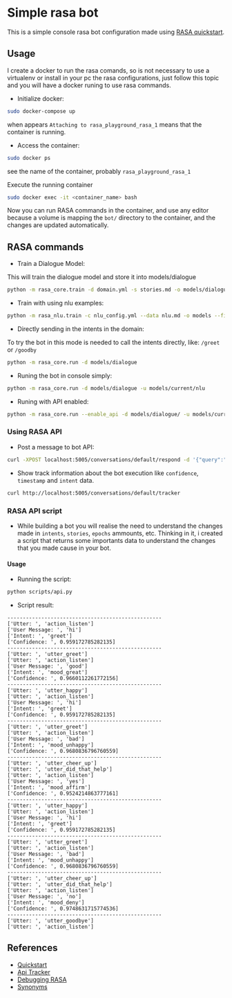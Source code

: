 # Simple rasa bot

This is a simple console rasa bot configuration made using [RASA quickstart](https://rasa.com/docs/core/quickstart/).

## Usage

I create a docker to run the rasa comands, so is not necessary to use
a virtualenv or install in your pc the rasa configurations, just follow
this topic and you will have a docker runing to use rasa commands.

* Initialize docker:

```sh
sudo docker-compose up
```

when appears `Attaching to rasa_playground_rasa_1` means that the container is running.

* Access the container:

```sh
sudo docker ps
```

see the name of the container, probably `rasa_playground_rasa_1`

Execute the running container

```sh
sudo docker exec -it <container_name> bash
```

Now you can run RASA commands in the container, and use any editor because
a volume is mapping the `bot/` directory to the container, and the changes
are updated automatically.

## RASA commands

* Train a Dialogue Model:

This will train the dialogue model and store it into models/dialogue

```sh
python -m rasa_core.train -d domain.yml -s stories.md -o models/dialogue
```

* Train with using nlu examples:

```sh
python -m rasa_nlu.train -c nlu_config.yml --data nlu.md -o models --fixed_model_name nlu --project current --verbose
```

* Directly sending in the intents in the domain:

To try the bot in this mode is needed to call the intents directly, like: `/greet` or `/goodby`

```sh
python -m rasa_core.run -d models/dialogue
```

* Runing the bot in console simply:

```sh
python -m rasa_core.run -d models/dialogue -u models/current/nlu
```

* Runing with API enabled:

```sh
python -m rasa_core.run --enable_api -d models/dialogue/ -u models/current/nlu/
```

### Using RASA API

* Post a message to bot API:

```sh
curl -XPOST localhost:5005/conversations/default/respond -d '{"query":"Hello"}'
```

* Show track information about the bot execution like `confidence`, `timestamp` and `intent` data.

```sh
curl http://localhost:5005/conversations/default/tracker
```

### RASA API script

* While building a bot you will realise the need to understand the changes 
made in `intents`, `stories`, `epochs` ammounts, etc. Thinking in it, i
created a script that returns some importants data to understand
the changes that you made cause in your bot.

#### Usage

* Running the script:

```sh
python scripts/api.py
```

* Script result:

```
--------------------------------------------------
['Utter: ', 'action_listen']
['User Message: ', 'hi']
['Intent: ', 'greet']
['Confidence: ', 0.959172785282135]
--------------------------------------------------
['Utter: ', 'utter_greet']
['Utter: ', 'action_listen']
['User Message: ', 'good']
['Intent: ', 'mood_great']
['Confidence: ', 0.9660112261772156]
--------------------------------------------------
['Utter: ', 'utter_happy']
['Utter: ', 'action_listen']
['User Message: ', 'hi']
['Intent: ', 'greet']
['Confidence: ', 0.959172785282135]
--------------------------------------------------
['Utter: ', 'utter_greet']
['Utter: ', 'action_listen']
['User Message: ', 'bad']
['Intent: ', 'mood_unhappy']
['Confidence: ', 0.9680836796760559]
--------------------------------------------------
['Utter: ', 'utter_cheer_up']
['Utter: ', 'utter_did_that_help']
['Utter: ', 'action_listen']
['User Message: ', 'yes']
['Intent: ', 'mood_affirm']
['Confidence: ', 0.9524214863777161]
--------------------------------------------------
['Utter: ', 'utter_happy']
['Utter: ', 'action_listen']
['User Message: ', 'hi']
['Intent: ', 'greet']
['Confidence: ', 0.959172785282135]
--------------------------------------------------
['Utter: ', 'utter_greet']
['Utter: ', 'action_listen']
['User Message: ', 'bad']
['Intent: ', 'mood_unhappy']
['Confidence: ', 0.9680836796760559]
--------------------------------------------------
['Utter: ', 'utter_cheer_up']
['Utter: ', 'utter_did_that_help']
['Utter: ', 'action_listen']
['User Message: ', 'no']
['Intent: ', 'mood_deny']
['Confidence: ', 0.9748631715774536]
--------------------------------------------------
['Utter: ', 'utter_goodbye']
['Utter: ', 'action_listen']
```

## References
* [Quickstart](https://rasa.com/docs/core/quickstart/)
* [Api Tracker](https://rasa.com/docs/core/api/tracker/)
* [Debugging RASA](https://rasa.com/docs/core/debugging/)
* [Synonyms](https://rasa.com/docs/nlu/0.13.6/dataformat/)
